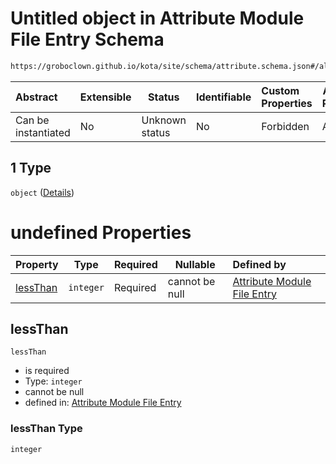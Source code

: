 # Untitled object in Attribute Module File Entry Schema

```txt
https://groboclown.github.io/kota/site/schema/attribute.schema.json#/allOf/1/oneOf/7/allOf/1/oneOf/1
```




| Abstract            | Extensible | Status         | Identifiable | Custom Properties | Additional Properties | Access Restrictions | Defined In                                                                                       |
| :------------------ | ---------- | -------------- | ------------ | :---------------- | --------------------- | ------------------- | ------------------------------------------------------------------------------------------------ |
| Can be instantiated | No         | Unknown status | No           | Forbidden         | Allowed               | none                | [attribute.schema.json\*](../../../../docs/bin/out/attribute.schema.json "open original schema") |

## 1 Type

`object` ([Details](attribute-allof-1-oneof-7-allof-1-oneof-1.md))

# undefined Properties

| Property              | Type      | Required | Nullable       | Defined by                                                                                                                                                                                                                      |
| :-------------------- | --------- | -------- | -------------- | :------------------------------------------------------------------------------------------------------------------------------------------------------------------------------------------------------------------------------ |
| [lessThan](#lessThan) | `integer` | Required | cannot be null | [Attribute Module File Entry](attribute-allof-1-oneof-7-allof-1-oneof-1-properties-lessthan.md "https&#x3A;//groboclown.github.io/kota/site/schema/attribute.schema.json#/allOf/1/oneOf/7/allOf/1/oneOf/1/properties/lessThan") |

## lessThan




`lessThan`

-   is required
-   Type: `integer`
-   cannot be null
-   defined in: [Attribute Module File Entry](attribute-allof-1-oneof-7-allof-1-oneof-1-properties-lessthan.md "https&#x3A;//groboclown.github.io/kota/site/schema/attribute.schema.json#/allOf/1/oneOf/7/allOf/1/oneOf/1/properties/lessThan")

### lessThan Type

`integer`
